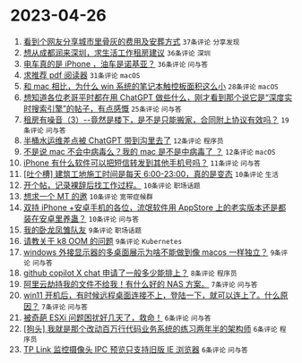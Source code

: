 # 2023-04-26

1. [看到个网友分享城市里骨灰的费用及安葬方式](https://www.v2ex.com/t/935519) `37条评论` `分享发现`
1. [想从成都润来深圳，求生活工作租房建议](https://www.v2ex.com/t/935543) `36条评论` `深圳`
1. [电车真的是 iPhone ，油车是诺基亚？](https://www.v2ex.com/t/935540) `36条评论` `问与答`
1. [求推荐 pdf 阅读器](https://www.v2ex.com/t/935512) `31条评论` `macOS`
1. [和 mac 相比，为什么 win 系统的笔记本触控板面积这么小](https://www.v2ex.com/t/935515) `28条评论` `macOS`
1. [想知道各位老哥平时都在用 ChatGPT 做些什么，刚才看到那个说它是“深度实时搜索引擎”的帖子，有点感慨](https://www.v2ex.com/t/935523) `25条评论` `问与答`
1. [租房有噪音（3）--竟然是楼下，是不是只能搬家，合同附上协议有效吗？](https://www.v2ex.com/t/935546) `19条评论` `问与答`
1. [半桶水运维差点被 ChatGPT 带到沟里去了](https://www.v2ex.com/t/935568) `12条评论` `程序员`
1. [不是说 mac 不会中病毒么？我的 mac 是不是中病毒了 ？](https://www.v2ex.com/t/935525) `12条评论` `macOS`
1. [iPhone 有什么软件可以把短信转发到其他手机号吗？](https://www.v2ex.com/t/935532) `11条评论` `问与答`
1. [[吐个槽] 建筑工地施工时间是每天 6:00-23:00，真的是变态](https://www.v2ex.com/t/935554) `10条评论` `生活`
1. [开个帖，记录裸辞后找工作过程。](https://www.v2ex.com/t/935542) `10条评论` `职场话题`
1. [想求一个 MT 的邀](https://www.v2ex.com/t/935528) `10条评论` `宽带症候群`
1. [双持 iPhone +安卓手机的各位，流氓软件用 AppStore 上的老实版本还是都装在安卓里养蛊？](https://www.v2ex.com/t/935518) `10条评论` `问与答`
1. [我的卧龙凤雏队友](https://www.v2ex.com/t/935569) `9条评论` `职场话题`
1. [请教关于 k8 OOM 的问题](https://www.v2ex.com/t/935524) `9条评论` `Kubernetes`
1. [windows 外接显示器的多桌面展示为啥不能做到像 macos 一样独立？](https://www.v2ex.com/t/935522) `9条评论` `问与答`
1. [github copilot X chat 申请了一般多少能排上？](https://www.v2ex.com/t/935529) `8条评论` `程序员`
1. [阿里云劫持我的文件不给我！有什么好的 NAS 方案。](https://www.v2ex.com/t/935555) `7条评论` `问与答`
1. [win11 开机后，有时候远程桌面连接不上，登陆一下，就可以连上了。什么原因？](https://www.v2ex.com/t/935531) `7条评论` `问与答`
1. [被奇葩 ESXi 问题困扰好几天了，救命！](https://www.v2ex.com/t/935553) `6条评论` `问与答`
1. [[狗头] 我就是那个改动百万行代码业务系统的练习两年半的架构师](https://www.v2ex.com/t/935537) `6条评论` `程序员`
1. [TP Link 监控摄像头 IPC 预览只支持旧版 IE 浏览器](https://www.v2ex.com/t/935509) `6条评论` `问与答`
